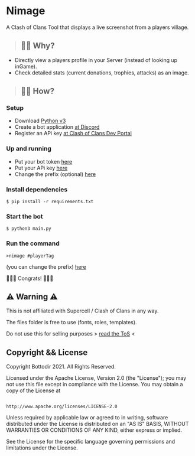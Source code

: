 # Nimage
A Clash of Clans Tool that displays a live screenshot from a players village.

> ## 🤷‍♂️ Why?
- Directly view a players profile in your Server (instead of looking up inGame).
- Check detailed stats (current donations, trophies, attacks) as an image. 

> ## 🙇‍♂️ How?
### Setup
- Download [Python v3](https://www.python.org/downloads/)
- Create a bot application [at Discord](https://discordpy.readthedocs.io/en/stable/discord.html)
- Register an APi key [at Clash of Clans Dev Portal](https://developer.clashofclans.com/#/getting-started)

### Up and running
- Put your bot token [here](https://github.com/GirlsFromPanema/nimage/blob/e24205c10ea624bcfacc02e4c7818d93bc973d0d/main.py#L206)
- Put your APi key [here](https://github.com/GirlsFromPanema/nimage/blob/e24205c10ea624bcfacc02e4c7818d93bc973d0d/main.py#L205)
- Change the prefix (optional) [here](https://github.com/GirlsFromPanema/nimage/blob/e24205c10ea624bcfacc02e4c7818d93bc973d0d/main.py#L207)
### Install dependencies 
```
$ pip install -r requirements.txt
```

### Start the bot 
```
$ python3 main.py
```

### Run the command
```
>nimage #playerTag
```
(you can change the prefix) [here](https://github.com/GirlsFromPanema/nimage/blob/e24205c10ea624bcfacc02e4c7818d93bc973d0d/main.py#L207)

🎉🎉🎉 Congrats! 🎉🎉🎉

<ht>

## ⚠️ Warning ⚠️
This is not affiliated with Supercell / Clash of Clans in any way. 

The files folder is free to use (fonts, roles, templates).

Do not use this for selling purposes > [read the ToS](https://supercell.com/en/terms-of-service/.) <

## Copyright && License

Copyright Bottodir 2021. All Rights Reserved.

Licensed under the Apache License, Version 2.0 (the "License");
you may not use this file except in compliance with the License.
You may obtain a copy of the License at

                                    http://www.apache.org/licenses/LICENSE-2.0

Unless required by applicable law or agreed to in writing, software
distributed under the License is distributed on an "AS IS" BASIS,
WITHOUT WARRANTIES OR CONDITIONS OF ANY KIND, either express or implied.


See the License for the specific language governing permissions and
limitations under the License.
